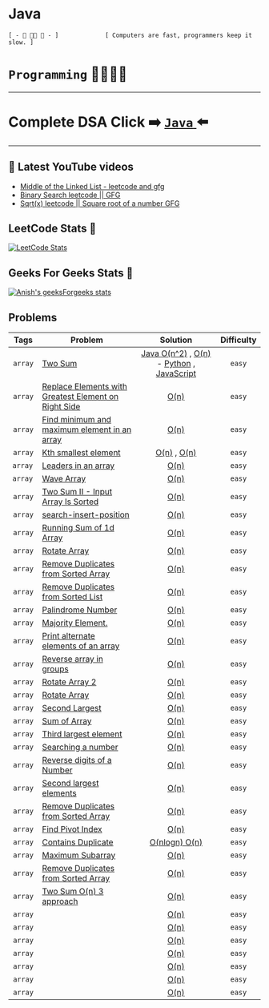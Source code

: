# Java                             
 ``[ - 🦋 👨‍💻 🍁 - ]             [ Computers are fast, programmers keep it slow. ] ``   

# `Programming` 🦋👨‍💻🍁 
<!-- |LeetCode | Geeks For Geeks| Code Studio | Theory | Series | PDF |
|---------|----------------|-------------|--------|-------|-----|
|[Array]()   |[Array]()   |[Array]()   |          |  [Array](https://github.com/anishkumar127/Data-Structures-and-Algorithms/tree/main/-%20%5B%20c.o.d.e%20%5D%20%F0%9F%A6%8B/-%20%5B%20c.o.d.e%20%5D%20%F0%9F%A6%8B%20Java/-%20%5B%20Series%20%5D%20%F0%9F%A6%8B/Arrays)
|[String]()  |[String]()  |[String]()  |
|[Stacks]()  |[Stacks]()  |[Stacks]()  |
|[Queue]()   |[Queue]()   |[Queue]()   | -->


<!-- | Problem | Solution Link | Difficulty |
|---------|---------------|------------| -->
<hr>

# Complete DSA Click ➡️ [ ``Java`` ](https://github.com/anishkumar127/Data-Structures-and-Algorithms/tree/main/src/DSA%20Complete%20-%20Java) ⬅️
 <hr>

## 🦋 Latest YouTube videos

<!-- YOUTUBE:START -->
- [Middle of the Linked List - leetcode and gfg](https://www.youtube.com/watch?v=n1e0Psnp5i0)
- [Binary Search leetcode || GFG](https://www.youtube.com/watch?v=1OWGjk9OYx8)
- [Sqrt&lpar;x&rpar; leetcode || Square root of a number GFG](https://www.youtube.com/watch?v=jCTWNB650Xg)
<!-- YOUTUBE:END -->



 <!-- <style>
 .parent {
  /* border: 1px solid black; */
  margin: 1rem;
  padding: 2rem 2rem;
  text-align: center;
}
.child {
  display: inline-block;
  /* border: 1px solid red; */
  padding: 1rem 1rem;
  vertical-align: middle;
}
</style> -->


<!-- <div class='parent'>

<div class='child'> -->

## LeetCode Stats 🦋

<a href="https://leetcode.com/anishkumar127/"> 

![LeetCode Stats](https://leetcard.jacoblin.cool/anishkumar127?theme=unicorn&font=Noto%20Sans&ext=activity?theme=light,unicorn&width=500&height=400&border=0&radius=20&animation=true&ext=activity&cache=0) </a>

<!-- </div>

<div class='child'> -->

## Geeks For Geeks Stats 🦋

[![Anish's geeksForgeeks stats](https://geeks-for-geeks-stats-api-napiyo.vercel.app/?userName=anishbishnoi127)](https://auth.geeksforgeeks.org/user/anishbishnoi127/profile) 
<!-- </div>
</div> -->












<!-- ## LeetCode Stats 🦋 -->
<!-- ![Anish's LeetCode stats](https://leetcode-stats-six.vercel.app/api?username=anishkumar127&theme=dark) -->


<!-- ![LeetCode Stats](https://leetcard.jacoblin.cool/anishkumar127?theme=unicorn&font=Noto%20Sans&ext=activity) -->
<!-- 

<a href="https://leetcode.com/anishkumar127/"> 

![LeetCode Stats](https://leetcard.jacoblin.cool/anishkumar127?theme=unicorn&font=Noto%20Sans&ext=activity?theme=light,unicorn&width=1000&height=400&border=0&radius=20&animation=true&ext=activity&cache=0) </a>


## Geeks For Geeks Stats 🦋


[![Anish's geeksForgeeks stats](https://geeks-for-geeks-stats-api-napiyo.vercel.app/?userName=anishbishnoi127)](https://auth.geeksforgeeks.org/user/anishbishnoi127/profile) 
 -->






<!-- `` anish console.log("anish")`` -->

<!-- `easy` `array`

- [ ] [Array Rotation Scanner](https://github.com/anishkumar127/Java-Data-Structure-Algorithm-Solutions/blob/main/Arrays/Array%20Rotation%20Scanner.java)  `Google` -->

<!--  
| Difficulty      | Tags | Question | Company |
| ----------- | ----------- |-----------------|---------|
| `easy`      |    `array`   |[Array Rotation Scanner](https://github.com/anishkumar127/Java-Data-Structure-Algorithm-Solutions/blob/main/Arrays/Array%20Rotation%20Scanner.java)  
| `easy`   | `array`        |`Google , Facebook` -->


<!-- [S](https://github.com/anishkumar127/Data-Structures-and-Algorithms/tree/main/-%20%5B%20c.o.d.e%20%5D%20%F0%9F%A6%8B/-%20%5B%20c.o.d.e%20%5D%20%F0%9F%A6%8B%20Java/-%20%5B%20Series%20%5D%20%F0%9F%A6%8B/Arrays) -->
<!-- 
[Series]: https://github.com/anishkumar127/Data-Structures-and-Algorithms/tree/main/-%20%5B%20c.o.d.e%20%5D%20%F0%9F%A6%8B/-%20%5B%20c.o.d.e%20%5D%20%F0%9F%A6%8B%20Java/-%20%5B%20Series%20%5D%20%F0%9F%A6%8B/Arrays -->


<!-- image with link  -->
<!-- [![Python](assets/python.png)](python/two_sum.py)                                              -->


## Problems
|  Tags   | Problem   | Solution |   Difficulty    |
|:----:|-----------------------------------------------------------------------------------------------------------------------------------------------------------|:------------------------------------------------------------------------------------------------------------------------------------------------------------------------------------:|:---------------------------------------------------------------------------------------------------------------------------------:|
|  `array`|  [Two Sum](https://leetcode.com/problems/two-sum)            |  [Java O(n^2)](https://github.com/anishkumar127/Data-Structures-and-Algorithms/blob/9062e603fd5ef32c8730eb82bfd583e26413cc4c/my%20practice/Two%20Sum%20Array%20O(n%5E2).java) , [O(n)]() - [Python]() , [JavaScript]() | `easy`|
| `array` | [Replace Elements with Greatest Element on Right Side]() | [O(n)](src/Java/LeetCode/ReplaceElementswithGreatestElementonRightSide.java) | `easy` |
|   `array`  | [Find minimum and maximum element in an array ]() |   [O(n)](src/Java/GFG/FindMinimumAndMaximumElementinAnArray.java)        | `easy` | 
| `array` | [Kth smallest element]() | [O(n)](src/Java/GFG/KthSmallestElement.java) , [O(n)](src/Java/GFG/KthSmallestElementPriortyQueue.java) | `easy` |
| `array ` | [Leaders in an array]() | [O(n)](src/Java/GFG/LeadersInAnArray.java) | `easy` |
| `array ` | [Wave Array]() | [O(n)](src/Java/GFG/WaveArray.java)| `easy` |
|`array` | [Two Sum II - Input Array Is Sorted]() | [O(n)](https://github.com/anishkumar127/Data-Structures-and-Algorithms/blob/70746ee77d3ac86404c8841938b82bc2ad1a8820/src/Java/LeetCode/Two%20Sum%20II%20-%20Input%20Array%20Is%20Sorted.md) | `easy` |
|`array` | [search-insert-position]()  |[O(n)](https://github.com/anishkumar127/Data-Structures-and-Algorithms/blob/70746ee77d3ac86404c8841938b82bc2ad1a8820/src/Java/LeetCode/search-insert-position.md)  | `easy` |
|`array`|  [Running Sum of 1d Array]() | [O(n)](https://github.com/anishkumar127/Data-Structures-and-Algorithms/blob/70746ee77d3ac86404c8841938b82bc2ad1a8820/src/Java/LeetCode/Running%20Sum%20of%201d%20Array.md)   | `easy`|
|`array`|  [Rotate Array]() | [O(n)](https://github.com/anishkumar127/Data-Structures-and-Algorithms/blob/70746ee77d3ac86404c8841938b82bc2ad1a8820/src/Java/LeetCode/Rotate%20Array.md)   | `easy`|
|`array`|  [Remove Duplicates from Sorted Array]() | [O(n)](https://github.com/anishkumar127/Data-Structures-and-Algorithms/blob/70746ee77d3ac86404c8841938b82bc2ad1a8820/src/Java/LeetCode/RemoveDuplicatesfromSortedArray.md)   | `easy`|
|`array`|  [Remove Duplicates from Sorted List]() | [O(n)](https://github.com/anishkumar127/Data-Structures-and-Algorithms/blob/70746ee77d3ac86404c8841938b82bc2ad1a8820/src/Java/LeetCode/Remove%20Duplicates%20from%20Sorted%20List.md)   | `easy`|
|`array`|  [Palindrome Number]() | [O(n)](https://github.com/anishkumar127/Data-Structures-and-Algorithms/blob/70746ee77d3ac86404c8841938b82bc2ad1a8820/src/Java/LeetCode/PalindromeNumber.md)   | `easy`|
|`array`|  [Majority Element.]() | [O(n)](https://github.com/anishkumar127/Data-Structures-and-Algorithms/blob/70746ee77d3ac86404c8841938b82bc2ad1a8820/src/Java/LeetCode/MajorityElement.md)   | `easy`|
|`array`|  [Print alternate elements of an array]() | [O(n)](https://github.com/anishkumar127/Data-Structures-and-Algorithms/blob/70746ee77d3ac86404c8841938b82bc2ad1a8820/src/Java/GFG/Print%20alternate%20elements%20of%20an%20array%20.md)   | `easy`|
|`array`|  [Reverse array in groups]() | [O(n)](https://github.com/anishkumar127/Data-Structures-and-Algorithms/blob/70746ee77d3ac86404c8841938b82bc2ad1a8820/src/Java/GFG/Reverse%20array%20in%20groups%20.md)   | `easy`|
|`array`|  [Rotate Array 2]() | [O(n)](https://github.com/anishkumar127/Data-Structures-and-Algorithms/blob/70746ee77d3ac86404c8841938b82bc2ad1a8820/src/Java/GFG/Rotate%20Array%202%20.md)   | `easy`|
|`array`|  [Rotate Array]() | [O(n)](https://github.com/anishkumar127/Data-Structures-and-Algorithms/blob/70746ee77d3ac86404c8841938b82bc2ad1a8820/src/Java/GFG/Rotate%20Array.md)   | `easy`|
|`array`|  [Second Largest]() | [O(n)](https://github.com/anishkumar127/Data-Structures-and-Algorithms/blob/70746ee77d3ac86404c8841938b82bc2ad1a8820/src/Java/GFG/Second%20Largest.java)   | `easy`|
 |`array`|  [Sum of Array]() | [O(n)](https://github.com/anishkumar127/Data-Structures-and-Algorithms/blob/70746ee77d3ac86404c8841938b82bc2ad1a8820/src/Java/GFG/Sum%20of%20Array%20.md)   | `easy`|
 |`array`|  [Third largest element](#) | [O(n)](https://github.com/anishkumar127/Data-Structures-and-Algorithms/blob/70746ee77d3ac86404c8841938b82bc2ad1a8820/src/Java/GFG/Third%20largest%20element.md)   | `easy`|
 |`array`|  [Searching a number](#) | [O(n)](https://github.com/anishkumar127/Data-Structures-and-Algorithms/blob/9f19cf017f04c9a6e073b22724297fa4a6fdbbab/src/Java/Random/Searching%20a%20number.md)   | `easy`|
 |`array`|  [Reverse digits of a Number](#) | [O(n)](https://github.com/anishkumar127/Data-Structures-and-Algorithms/blob/9f19cf017f04c9a6e073b22724297fa4a6fdbbab/src/Java/Random/Reverse%20digits%20of%20a%20Number.md)   | `easy`|
 |`array`|  [Second largest elements](#) | [O(n)](https://github.com/anishkumar127/Data-Structures-and-Algorithms/blob/9f19cf017f04c9a6e073b22724297fa4a6fdbbab/src/Java/Random/Second%20largest%20elements.java)   | `easy`|
 |`array`|  [Remove Duplicates from Sorted Array](#) | [O(n)](https://github.com/anishkumar127/Data-Structures-and-Algorithms/blob/9f19cf017f04c9a6e073b22724297fa4a6fdbbab/src/Java/Random/Remove%20Duplicates%20from%20Sorted%20Array.java)   | `easy`|
 |`array`|  [Find Pivot Index](#) | [O(n)](https://github.com/anishkumar127/Data-Structures-and-Algorithms/blob/9f19cf017f04c9a6e073b22724297fa4a6fdbbab/src/Java/LeetCode/Find%20Pivot%20Index.java)   | `easy`|
 |`array`|  [Contains Duplicate ](#) | [O(nlogn) O(n)](https://github.com/anishkumar127/Data-Structures-and-Algorithms/blob/9f19cf017f04c9a6e073b22724297fa4a6fdbbab/src/Java/LeetCode/Array/Contains%20Duplicate%20O(nlogn)%20O(n).java)   | `easy`|
 |`array`|  [Maximum Subarray](#) | [O(n)](https://github.com/anishkumar127/Data-Structures-and-Algorithms/blob/9f19cf017f04c9a6e073b22724297fa4a6fdbbab/src/Java/LeetCode/Array/Maximum%20Subarray.java)   | `easy`|
 |`array`|  [Remove Duplicates from Sorted Array](#) | [O(n)](https://github.com/anishkumar127/Data-Structures-and-Algorithms/blob/9f19cf017f04c9a6e073b22724297fa4a6fdbbab/src/Java/LeetCode/Array/Remove%20Duplicates%20from%20Sorted%20Array.java)   | `easy`|
 |`array`|  [Two Sum O(n) 3 approach](#) | [O(n)](https://github.com/anishkumar127/Data-Structures-and-Algorithms/blob/9f19cf017f04c9a6e073b22724297fa4a6fdbbab/src/Java/LeetCode/Array/Two%20Sum%20O(n)%203%20approach.java)   | `easy`|
 |`array`|  [](#) | [O(n)]()   | `easy`|
 |`array`|  [](#) | [O(n)]()   | `easy`|
 |`array`|  [](#) | [O(n)]()   | `easy`|
 |`array`|  [](#) | [O(n)]()   | `easy`|
 |`array`|  [](#) | [O(n)]()   | `easy`|
 |`array`|  [](#) | [O(n)]()   | `easy`|
 |`array`|  [](#) | [O(n)]()   | `easy`|


<!-- |`array`|  []() | [O(n)]()   | `easy`| -->


<!-- 
<div class='parent'>
<style>.parent {
  /* border: 1px solid black; */
  margin: 1rem;
  padding: 2rem 2rem;
  text-align: center;
}
.child {
  display: inline-block;
  /* border: 1px solid red; */
  padding: 1rem 1rem;
  vertical-align: middle;
}
</style>

<div class='child'>

## LeetCode Stats 🦋

<a href="https://leetcode.com/anishkumar127/"> 

![LeetCode Stats](https://leetcard.jacoblin.cool/anishkumar127?theme=unicorn&font=Noto%20Sans&ext=activity?theme=light,unicorn&width=500&height=400&border=0&radius=20&animation=true&ext=activity&cache=0) </a>

</div>

<div class='child'>

## Geeks For Geeks Stats 🦋

[![Anish's geeksForgeeks stats](https://geeks-for-geeks-stats-api-napiyo.vercel.app/?userName=anishbishnoi127)](https://auth.geeksforgeeks.org/user/anishbishnoi127/profile) 
</div>
</div>
 -->
